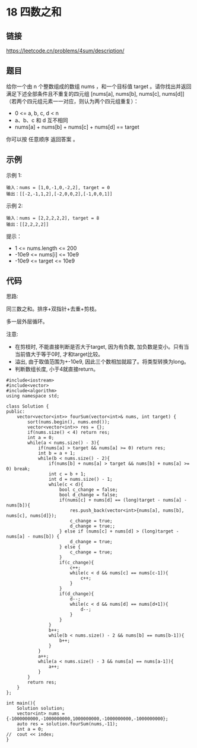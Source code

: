 # 18 四数之和
## 链接
https://leetcode.cn/problems/4sum/description/

## 题目 
给你一个由 n 个整数组成的数组 nums ，和一个目标值 target 。请你找出并返回满足下述全部条件且不重复的四元组 [nums[a], nums[b], nums[c], nums[d]] （若两个四元组元素一一对应，则认为两个四元组重复）：

- 0 <= a, b, c, d < n
- a、b、c 和 d 互不相同
- nums[a] + nums[b] + nums[c] + nums[d] == target

你可以按 任意顺序 返回答案 。

## 示例
示例 1:
```
输入：nums = [1,0,-1,0,-2,2], target = 0
输出：[[-2,-1,1,2],[-2,0,0,2],[-1,0,0,1]]
```
示例 2:
```
输入：nums = [2,2,2,2,2], target = 8
输出：[[2,2,2,2]]
```

提示：

- 1 <= nums.length <= 200
- -10e9 <= nums[i] <= 10e9
- -10e9 <= target <= 10e9 

## 代码
思路:

同三数之和。排序+双指针+去重+剪枝。

多一层外层循环。

注意:

- 在剪枝时, 不能直接判断是否大于target, 因为有负数, 加负数是变小。只有当当前值大于等于0时, 才和target比较。
- 溢出, 由于取值范围为+-10e9, 因此三个数相加就超了。将类型转换为long。
- 判断数组长度, 小于4就直接return。

```
#include<iostream>
#include<vector>
#include<algorithm>
using namespace std;

class Solution {
public:
    vector<vector<int>> fourSum(vector<int>& nums, int target) {
		sort(nums.begin(), nums.end());
		vector<vector<int>> res = {};
		if(nums.size() < 4) return res;
		int a = 0;
		while(a < nums.size() - 3){
			if(nums[a] > target && nums[a] >= 0) return res;
			int b = a + 1;
			while(b < nums.size() - 2){
				if(nums[b] + nums[a] > target && nums[b] + nums[a] >= 0) break;
				int c = b + 1;
				int d = nums.size() - 1;
				while(c < d){
					bool c_change = false;
					bool d_change = false;
					if(nums[c] + nums[d] == (long)target - nums[a] - nums[b]){
						res.push_back(vector<int>{nums[a], nums[b], nums[c], nums[d]});
						c_change = true;
						d_change = true;;
					} else if (nums[c] + nums[d] > (long)target - nums[a] - nums[b]) {
						d_change = true;
					} else {
						c_change = true;
					}
					if(c_change){
						c++;
						while(c < d && nums[c] == nums[c-1]){
							c++;
						}
					}
					if(d_change){
						d--;
						while(c < d && nums[d] == nums[d+1]){
							d--;
						}
					}
				}
				b++;
				while(b < nums.size() - 2 && nums[b] == nums[b-1]){
					b++;
				}
			}
			a++;
			while(a < nums.size() - 3 && nums[a] == nums[a-1]){
				a++;
			}
		}
		return res;
    }
};

int main(){
	Solution solution;
	vector<int> nums = {-1000000000,-1000000000,1000000000,-1000000000,-1000000000};
	auto res = solution.fourSum(nums,-11);
	int a = 0;
//	cout << index;
}
```